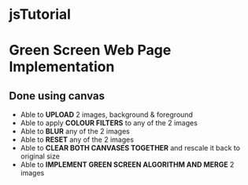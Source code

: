 # jsTutorial

<h1>Green Screen Web Page Implementation</h1>
<h2>Done using canvas</h2>

<ul>
    <li>Able to <b>UPLOAD</b> 2 images, background & foreground</li>
    <li>Able to apply <b>COLOUR FILTERS</b> to any of the 2 images</li>
    <li>Able to <b>BLUR</b> any of the 2 images</li>
    <li>Able to <b>RESET</b> any of the 2 images</li>
    <li>Able to <b>CLEAR BOTH CANVASES TOGETHER</b> and rescale it back to original size</li>
    <li>Able to <b>IMPLEMENT GREEN SCREEN ALGORITHM AND MERGE</b> 2 images</li>
</ul>